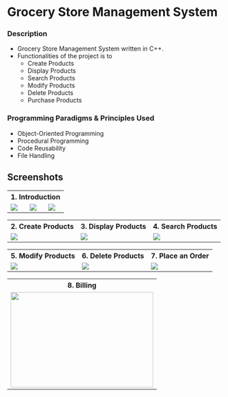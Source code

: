 # Grocery Store Management System

### Description
+ Grocery Store Management System written in C++. 
+ Functionalities of the project is to 
  + Create Products
  + Display Products
  + Search Products
  + Modify Products
  + Delete Products
  + Purchase Products

### Programming Paradigms & Principles Used
+ Object-Oriented Programming
+ Procedural Programming
+ Code Reusability
+ File Handling

## Screenshots

<table>
  <tr>
    <th colspan="3" align="center">1. Introduction</th>
  </tr>
  <tr>
    <td><img src="https://user-images.githubusercontent.com/23083986/92451885-f5f72200-f1da-11ea-8f88-56846fdd41b0.PNG" ></td>
    <td><img src="https://user-images.githubusercontent.com/23083986/92451888-f7284f00-f1da-11ea-9806-cc948e14ee00.PNG" ></td>
    <td><img src="https://user-images.githubusercontent.com/23083986/92451891-f7c0e580-f1da-11ea-99f3-7cf3eac29f9d.PNG" ></td>
  </tr>
</table>
<table>
  <tr>
    <th>2. Create Products</th>
    <th>3. Display Products</th>
    <th>4. Search Products</th>
  </tr>
  <tr>
    <td><img src="https://user-images.githubusercontent.com/23083986/92451895-f98aa900-f1da-11ea-9b51-3db916717f45.PNG"></td>
    <td><img src="https://user-images.githubusercontent.com/23083986/92451871-f1326e00-f1da-11ea-9837-db7ad9ba0fdd.PNG"></td>
    <td><img src="https://user-images.githubusercontent.com/23083986/92451879-f42d5e80-f1da-11ea-9cbf-893e68737d4c.PNG"></td>
  </tr>
</table>
<table>
  <tr>
    <th>5. Modify Products</th>
    <th>6. Delete Products</th>
    <th>7. Place an Order</th>
  </tr>
  <tr>
    <td><img src="https://user-images.githubusercontent.com/23083986/92451883-f55e8b80-f1da-11ea-832b-6c8bba9d9387.PNG"></td>
    <td><img src="https://user-images.githubusercontent.com/23083986/92451899-fabbd600-f1da-11ea-9d12-4ff9f15b5abc.PNG"></td>
    <td><img src="https://user-images.githubusercontent.com/23083986/92451877-f2fc3180-f1da-11ea-8ec1-61b4e40b0c46.PNG"></td>
  </tr>
</table>
<table >
  <tr>
    <th>8. Billing</th>
  </tr>
  <tr>
    <td><img src="https://user-images.githubusercontent.com/23083986/92451892-f8f21280-f1da-11ea-8020-9269d992c547.PNG" width="330" height="220"></td>
  </tr>
</table>

